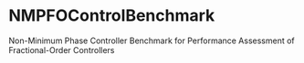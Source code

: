 # NMPFOControlBenchmark
Non-Minimum Phase Controller Benchmark for Performance Assessment of Fractional-Order Controllers
